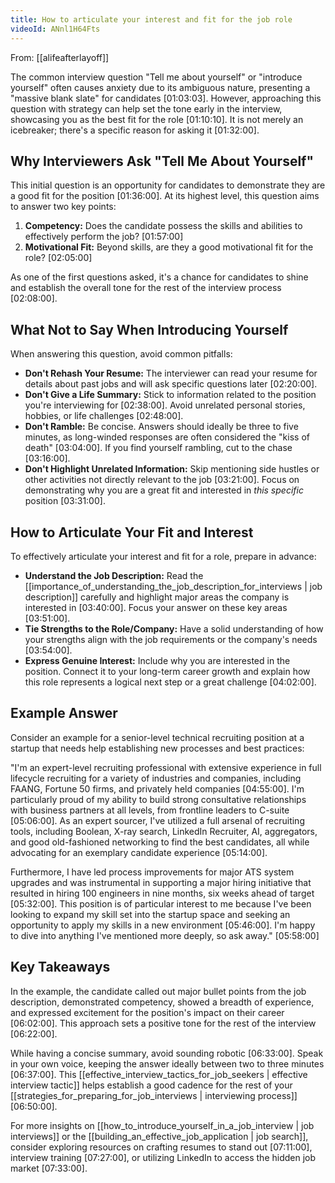 ```yaml
---
title: How to articulate your interest and fit for the job role
videoId: ANnl1H64Fts
---
```


From: [[alifeafterlayoff]] <br/> 

The common interview question "Tell me about yourself" or "introduce yourself" often causes anxiety due to its ambiguous nature, presenting a "massive blank slate" for candidates <a class="yt-timestamp" data-t="01:03:03">[01:03:03]</a>. However, approaching this question with strategy can help set the tone early in the interview, showcasing you as the best fit for the role <a class="yt-timestamp" data-t="01:10:10">[01:10:10]</a>. It is not merely an icebreaker; there's a specific reason for asking it <a class="yt-timestamp" data-t="01:32:00">[01:32:00]</a>.

## Why Interviewers Ask "Tell Me About Yourself"

This initial question is an opportunity for candidates to demonstrate they are a good fit for the position <a class="yt-timestamp" data-t="01:36:00">[01:36:00]</a>. At its highest level, this question aims to answer two key points:
1.  **Competency:** Does the candidate possess the skills and abilities to effectively perform the job? <a class="yt-timestamp" data-t="01:57:00">[01:57:00]</a>
2.  **Motivational Fit:** Beyond skills, are they a good motivational fit for the role? <a class="yt-timestamp" data-t="02:05:00">[02:05:00]</a>

As one of the first questions asked, it's a chance for candidates to shine and establish the overall tone for the rest of the interview process <a class="yt-timestamp" data-t="02:08:00">[02:08:00]</a>.

## What Not to Say When Introducing Yourself

When answering this question, avoid common pitfalls:
*   **Don't Rehash Your Resume:** The interviewer can read your resume for details about past jobs and will ask specific questions later <a class="yt-timestamp" data-t="02:20:00">[02:20:00]</a>.
*   **Don't Give a Life Summary:** Stick to information related to the position you're interviewing for <a class="yt-timestamp" data-t="02:38:00">[02:38:00]</a>. Avoid unrelated personal stories, hobbies, or life challenges <a class="yt-timestamp" data-t="02:48:00">[02:48:00]</a>.
*   **Don't Ramble:** Be concise. Answers should ideally be three to five minutes, as long-winded responses are often considered the "kiss of death" <a class="yt-timestamp" data-t="03:04:00">[03:04:00]</a>. If you find yourself rambling, cut to the chase <a class="yt-timestamp" data-t="03:16:00">[03:16:00]</a>.
*   **Don't Highlight Unrelated Information:** Skip mentioning side hustles or other activities not directly relevant to the job <a class="yt-timestamp" data-t="03:21:00">[03:21:00]</a>. Focus on demonstrating why you are a great fit and interested in *this specific* position <a class="yt-timestamp" data-t="03:31:00">[03:31:00]</a>.

## How to Articulate Your Fit and Interest

To effectively articulate your interest and fit for a role, prepare in advance:
*   **Understand the Job Description:** Read the [[importance_of_understanding_the_job_description_for_interviews | job description]] carefully and highlight major areas the company is interested in <a class="yt-timestamp" data-t="03:40:00">[03:40:00]</a>. Focus your answer on these key areas <a class="yt-timestamp" data-t="03:51:00">[03:51:00]</a>.
*   **Tie Strengths to the Role/Company:** Have a solid understanding of how your strengths align with the job requirements or the company's needs <a class="yt-timestamp" data-t="03:54:00">[03:54:00]</a>.
*   **Express Genuine Interest:** Include why you are interested in the position. Connect it to your long-term career growth and explain how this role represents a logical next step or a great challenge <a class="yt-timestamp" data-t="04:02:00">[04:02:00]</a>.

## Example Answer

Consider an example for a senior-level technical recruiting position at a startup that needs help establishing new processes and best practices:

"I'm an expert-level recruiting professional with extensive experience in full lifecycle recruiting for a variety of industries and companies, including FAANG, Fortune 50 firms, and privately held companies <a class="yt-timestamp" data-t="04:55:00">[04:55:00]</a>. I'm particularly proud of my ability to build strong consultative relationships with business partners at all levels, from frontline leaders to C-suite <a class="yt-timestamp" data-t="05:06:00">[05:06:00]</a>. As an expert sourcer, I've utilized a full arsenal of recruiting tools, including Boolean, X-ray search, LinkedIn Recruiter, AI, aggregators, and good old-fashioned networking to find the best candidates, all while advocating for an exemplary candidate experience <a class="yt-timestamp" data-t="05:14:00">[05:14:00]</a>.

Furthermore, I have led process improvements for major ATS system upgrades and was instrumental in supporting a major hiring initiative that resulted in hiring 100 engineers in nine months, six weeks ahead of target <a class="yt-timestamp" data-t="05:32:00">[05:32:00]</a>. This position is of particular interest to me because I've been looking to expand my skill set into the startup space and seeking an opportunity to apply my skills in a new environment <a class="yt-timestamp" data-t="05:46:00">[05:46:00]</a>. I'm happy to dive into anything I've mentioned more deeply, so ask away." <a class="yt-timestamp" data-t="05:58:00">[05:58:00]</a>

## Key Takeaways

In the example, the candidate called out major bullet points from the job description, demonstrated competency, showed a breadth of experience, and expressed excitement for the position's impact on their career <a class="yt-timestamp" data-t="06:02:00">[06:02:00]</a>. This approach sets a positive tone for the rest of the interview <a class="yt-timestamp" data-t="06:22:00">[06:22:00]</a>.

While having a concise summary, avoid sounding robotic <a class="yt-timestamp" data-t="06:33:00">[06:33:00]</a>. Speak in your own voice, keeping the answer ideally between two to three minutes <a class="yt-timestamp" data-t="06:37:00">[06:37:00]</a>. This [[effective_interview_tactics_for_job_seekers | effective interview tactic]] helps establish a good cadence for the rest of your [[strategies_for_preparing_for_job_interviews | interviewing process]] <a class="yt-timestamp" data-t="06:50:00">[06:50:00]</a>.

For more insights on [[how_to_introduce_yourself_in_a_job_interview | job interviews]] or the [[building_an_effective_job_application | job search]], consider exploring resources on crafting resumes to stand out <a class="yt-timestamp" data-t="07:11:00">[07:11:00]</a>, interview training <a class="yt-timestamp" data-t="07:27:00">[07:27:00]</a>, or utilizing LinkedIn to access the hidden job market <a class="yt-timestamp" data-t="07:33:00">[07:33:00]</a>.